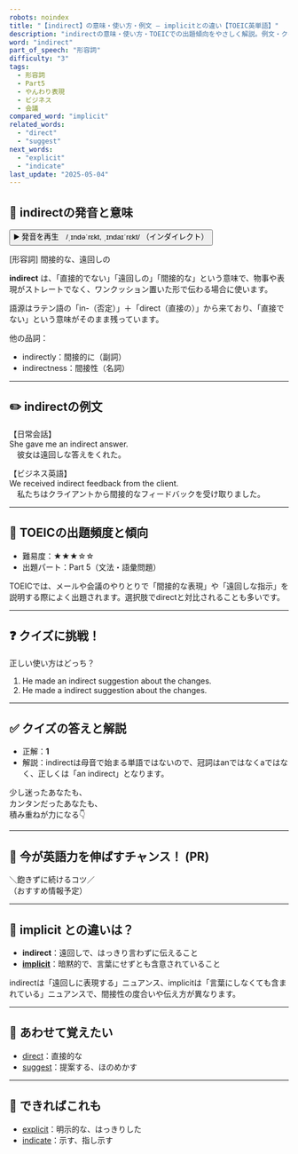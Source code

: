 ```yaml
---
robots: noindex
title: "【indirect】の意味・使い方・例文 ― implicitとの違い【TOEIC英単語】"
description: "indirectの意味・使い方・TOEICでの出題傾向をやさしく解説。例文・クイズ付きでimplicitとの違いもわかりやすく学べます。"
word: "indirect"
part_of_speech: "形容詞"
difficulty: "3"
tags:
  - 形容詞
  - Part5
  - やんわり表現
  - ビジネス
  - 会議
compared_word: "implicit"
related_words:
  - "direct"
  - "suggest"
next_words:
  - "explicit"
  - "indicate"
last_update: "2025-05-04"
---
```


## 🔰 indirectの発音と意味

<button class="play-audio" onclick="playTTS('indirect')">
  <span class="play-audio-main">
    ▶️ 発音を再生　/ˌɪndəˈrɛkt, ˌɪndaɪˈrɛkt/
  </span>
  <span class="play-audio-sub">
    （インダイレクト）
  </span>
</button>

[形容詞] 間接的な、遠回しの

**indirect** は、「直接的でない」「遠回しの」「間接的な」という意味で、物事や表現がストレートでなく、ワンクッション置いた形で伝わる場合に使います。

語源はラテン語の「in-（否定）」＋「direct（直接の）」から来ており、「直接でない」という意味がそのまま残っています。

他の品詞：  
- indirectly：間接的に（副詞）
- indirectness：間接性（名詞）

---

## ✏️ indirectの例文

【日常会話】  
She gave me an indirect answer.  
　彼女は遠回しな答えをくれた。

【ビジネス英語】  
We received indirect feedback from the client.  
　私たちはクライアントから間接的なフィードバックを受け取りました。

---

## 🎯 TOEICの出題頻度と傾向

- 難易度：★★★☆☆
- 出題パート：Part 5（文法・語彙問題）

TOEICでは、メールや会議のやりとりで「間接的な表現」や「遠回しな指示」を説明する際によく出題されます。選択肢でdirectと対比されることも多いです。

---

## ❓ クイズに挑戦！

正しい使い方はどっち？

1. He made an indirect suggestion about the changes.  
2. He made a indirect suggestion about the changes.

---

## ✅ クイズの答えと解説

- 正解：**1**
- 解説：indirectは母音で始まる単語ではないので、冠詞はanではなくaではなく、正しくは「an indirect」となります。

少し迷ったあなたも、  
カンタンだったあなたも、  
積み重ねが力になる👇️

---

## 🚀 今が英語力を伸ばすチャンス！ (PR)

<div class="info-center">
＼飽きずに続けるコツ／<br>  
（おすすめ情報予定）
</div>

---

## 🤔  implicit との違いは？

- **indirect**：遠回しで、はっきり言わずに伝えること
- **[implicit](/word/implicit/)**：暗黙的で、言葉にせずとも含意されていること

indirectは「遠回しに表現する」ニュアンス、implicitは「言葉にしなくても含まれている」ニュアンスで、間接性の度合いや伝え方が異なります。

---

## 🧩 あわせて覚えたい

- [direct](/word/direct/)：直接的な
- [suggest](/word/suggest/)：提案する、ほのめかす

---

## 📖 できればこれも

- [explicit](/word/explicit/)：明示的な、はっきりした
- [indicate](/word/indicate/)：示す、指し示す

<!-- cvid: aid47_bid27 -->
